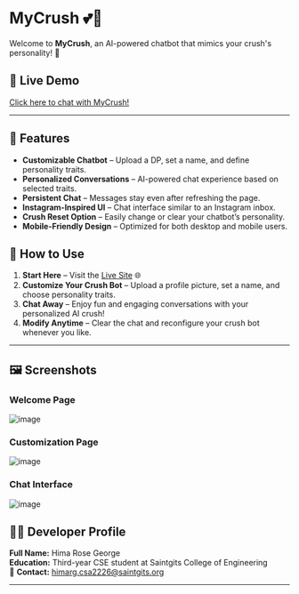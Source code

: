 # MyCrush 💕🤖

Welcome to **MyCrush**, an AI-powered chatbot that mimics your crush's personality! 🥰 

## 🚀 Live Demo
[Click here to chat with MyCrush!](https://mycrush-ag8u.onrender.com/)

---

## 📌 Features
- **Customizable Chatbot** – Upload a DP, set a name, and define personality traits.
- **Personalized Conversations** – AI-powered chat experience based on selected traits.
- **Persistent Chat** – Messages stay even after refreshing the page.
- **Instagram-Inspired UI** – Chat interface similar to an Instagram inbox.
- **Crush Reset Option** – Easily change or clear your chatbot’s personality.
- **Mobile-Friendly Design** – Optimized for both desktop and mobile users.
## 📝 How to Use
1. **Start Here** – Visit the [Live Site](https://mycrush-ag8u.onrender.com/) 🌐
2. **Customize Your Crush Bot** – Upload a profile picture, set a name, and choose personality traits.
3. **Chat Away** – Enjoy fun and engaging conversations with your personalized AI crush!
4. **Modify Anytime** – Clear the chat and reconfigure your crush bot whenever you like.

---
## 🖼️ Screenshots
### Welcome Page

![image](https://github.com/user-attachments/assets/6586061c-8e49-49d6-90dd-39fdec11f3ae)


### Customization Page

![image](https://github.com/user-attachments/assets/24dce30c-611d-403d-b2b0-0ae080f30239)


### Chat Interface

![image](https://github.com/user-attachments/assets/eb411657-e86c-488b-a3d1-0ec101c661cf)




## 👩‍💻 Developer Profile
**Full Name:** Hima Rose George  
**Education:** Third-year CSE student at Saintgits College of Engineering  
📧 **Contact:** himarg.csa2226@saintgits.org


---
